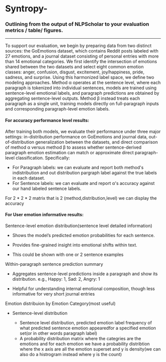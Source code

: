 # Syntropy-















### Outlining from the output of NLPScholar to your evaluation metrics / table/ figures. 
-------

To support our evaluation, we begin by preparing data from two distinct sources: the GoEmotions dataset, which contains Reddit posts labeled with 27 emotions, and a journal dataset consisting of personal entries with more than 14 emotional categories. We first identify the intersection of emotions shared between the two datasets and select eight common emotion classes: anger, confusion, disgust, excitement, joy/happiness, pride, sadness, and surprise. Using this harmonized label space, we define two modeling approaches. Method α operates at the sentence level, where each paragraph is tokenized into individual sentences, models are trained using sentence-level emotional labels, and paragraph predictions are obtained by aggregating sentence-level outputs. Method β instead treats each paragraph as a single unit, training models directly on full-paragraph inputs and corresponding paragraph-level emotion labels.



#### For accuracy performance level results:


   After training both models, we evaluate their performance under three major settings: in-distribution performance on GoEmotions and journal data, out-of-distribution generalization between the datasets, and direct comparison of method α versus method β to assess whether sentence-derived paragraph emotion estimation can match or approximate direct paragraph-level classification. Specifically:
  
  - For Paragraph labels: we can evaluate and report both method's indistribution and out distribution pargraph label against the true labels in each dataset.
  - For Sentence labels: we can evaluate and report α's accuracy against our hand labeled sentence labels.

For 2 * 2 * 2 matrix that is 2 (method,distribution,level) we can display the accuracy
  




#### For User emotion informative results:


Sentence-level emotion distribution(sentence level detailed information)

- Shows the model’s predicted emotion probabilities for each sentence.

- Provides fine-grained insight into emotional shifts within text.
- This could be shown with one or 2 sentence examples

Within-paragraph sentence prediction summary

- Aggregates sentence-level predictions inside a paragraph and show its distribution.
e.g., Happy: 1, Sad: 2, Angry: 1

- Helpful for understanding internal emotional composition, though less informative for very short journal entries


 Emotion distribuion by Emotion Category(most useful)

* Sentence-level distribution

   + Sentence level distribution, predicted emotion label frequency of  what predicted sentence emotion appearedfor a specified emotion set(or in other words paragraph label)
   + A probability distribution matrix where the categries are the emotions and for each emotion we have a probability distribtion where the x axis are all the emotion superset and y is density(we can also do a histrogram instead where y is the count)

